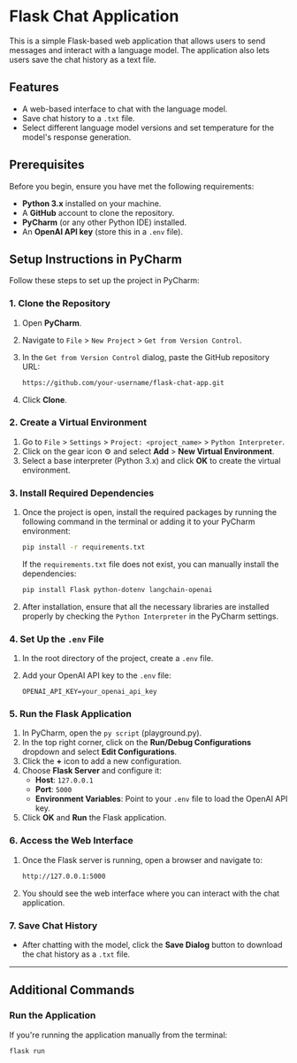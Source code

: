 # Flask Chat Application

This is a simple Flask-based web application that allows users to send messages and interact with a language model. The application also lets users save the chat history as a text file.

## Features

- A web-based interface to chat with the language model.
- Save chat history to a `.txt` file.
- Select different language model versions and set temperature for the model's response generation.

## Prerequisites

Before you begin, ensure you have met the following requirements:

- **Python 3.x** installed on your machine.
- A **GitHub** account to clone the repository.
- **PyCharm** (or any other Python IDE) installed.
- An **OpenAI API key** (store this in a `.env` file).

## Setup Instructions in PyCharm

Follow these steps to set up the project in PyCharm:

### 1. Clone the Repository

1. Open **PyCharm**.
2. Navigate to `File` > `New Project` > `Get from Version Control`.
3. In the `Get from Version Control` dialog, paste the GitHub repository URL:

    ```bash
    https://github.com/your-username/flask-chat-app.git
    ```

4. Click **Clone**.

### 2. Create a Virtual Environment

1. Go to `File` > `Settings` > `Project: <project_name>` > `Python Interpreter`.
2. Click on the gear icon ⚙️ and select **Add** > **New Virtual Environment**.
3. Select a base interpreter (Python 3.x) and click **OK** to create the virtual environment.

### 3. Install Required Dependencies

1. Once the project is open, install the required packages by running the following command in the terminal or adding it to your PyCharm environment:

    ```bash
    pip install -r requirements.txt
    ```

   If the `requirements.txt` file does not exist, you can manually install the dependencies:

    ```bash
    pip install Flask python-dotenv langchain-openai
    ```

2. After installation, ensure that all the necessary libraries are installed properly by checking the `Python Interpreter` in the PyCharm settings.

### 4. Set Up the `.env` File

1. In the root directory of the project, create a `.env` file.
2. Add your OpenAI API key to the `.env` file:

    ```env
    OPENAI_API_KEY=your_openai_api_key
    ```

### 5. Run the Flask Application

1. In PyCharm, open the `py script` (playground.py).
2. In the top right corner, click on the **Run/Debug Configurations** dropdown and select **Edit Configurations**.
3. Click the **+** icon to add a new configuration.
4. Choose **Flask Server** and configure it:
    - **Host**: `127.0.0.1`
    - **Port**: `5000`
    - **Environment Variables**: Point to your `.env` file to load the OpenAI API key.
5. Click **OK** and **Run** the Flask application.

### 6. Access the Web Interface

1. Once the Flask server is running, open a browser and navigate to:

    ```bash
    http://127.0.0.1:5000
    ```

2. You should see the web interface where you can interact with the chat application.

### 7. Save Chat History

- After chatting with the model, click the **Save Dialog** button to download the chat history as a `.txt` file.

---

## Additional Commands

### Run the Application

If you're running the application manually from the terminal:

```bash
flask run
